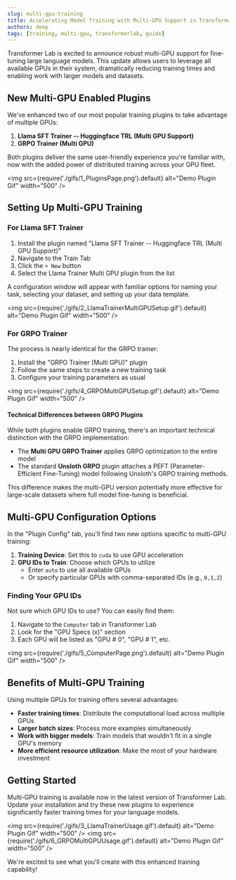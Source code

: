 ```yaml
---
slug: multi-gpu-training
title: Accelerating Model Training with Multi-GPU Support in Transformer Lab
authors: deep
tags: [training, multi-gpu, transformerlab, guide]
---
```


Transformer Lab is excited to announce robust multi-GPU support for fine-tuning large language models. This update allows users to leverage all available GPUs in their system, dramatically reducing training times and enabling work with larger models and datasets.

<!--truncate-->

## New Multi-GPU Enabled Plugins

We've enhanced two of our most popular training plugins to take advantage of multiple GPUs:

1. **Llama SFT Trainer -- Huggingface TRL (Multi GPU Support)**
2. **GRPO Trainer (Multi GPU)**

Both plugins deliver the same user-friendly experience you're familiar with, now with the added power of distributed training across your GPU fleet.

<img src={require('./gifs/1_PluginsPage.png').default} alt="Demo Plugin Gif" width="500" />

## Setting Up Multi-GPU Training

### For Llama SFT Trainer

1. Install the plugin named "Llama SFT Trainer -- Huggingface TRL (Multi GPU Support)"
2. Navigate to the Train Tab
3. Click the `+ New` button
4. Select the Llama Trainer Multi GPU plugin from the list

A configuration window will appear with familiar options for naming your task, selecting your dataset, and setting up your data template.

<img src={require('./gifs/2_LlamaTrainerMultiGPUSetup.gif').default} alt="Demo Plugin Gif" width="500" />

### For GRPO Trainer

The process is nearly identical for the GRPO trainer:

1. Install the "GRPO Trainer (Multi GPU)" plugin
2. Follow the same steps to create a new training task
3. Configure your training parameters as usual

<img src={require('./gifs/4_GRPOMultiGPUSetup.gif').default} alt="Demo Plugin Gif" width="500" />

#### Technical Differences between GRPO Plugins

While both plugins enable GRPO training, there's an important technical distinction with the GRPO implementation:

- The **Multi GPU GRPO Trainer** applies GRPO optimization to the entire model
- The standard **Unsloth GRPO** plugin attaches a PEFT (Parameter-Efficient Fine-Tuning) model following Unsloth's GRPO training methods.

This difference makes the multi-GPU version potentially more effective for large-scale datasets where full model fine-tuning is beneficial.

## Multi-GPU Configuration Options

In the "Plugin Config" tab, you'll find two new options specific to multi-GPU training:

1. **Training Device**: Set this to `cuda` to use GPU acceleration
2. **GPU IDs to Train**: Choose which GPUs to utilize
   - Enter `auto` to use all available GPUs
   - Or specify particular GPUs with comma-separated IDs (e.g., `0,1,2`)

### Finding Your GPU IDs

Not sure which GPU IDs to use? You can easily find them:

1. Navigate to the `Computer` tab in Transformer Lab
2. Look for the "GPU Specs (x)" section
3. Each GPU will be listed as "GPU # 0", "GPU # 1", etc.

<img src={require('./gifs/5_ComputerPage.png').default} alt="Demo Plugin Gif" width="500" />


## Benefits of Multi-GPU Training

Using multiple GPUs for training offers several advantages:

- **Faster training times**: Distribute the computational load across multiple GPUs
- **Larger batch sizes**: Process more examples simultaneously
- **Work with bigger models**: Train models that wouldn't fit in a single GPU's memory
- **More efficient resource utilization**: Make the most of your hardware investment

## Getting Started

Multi-GPU training is available now in the latest version of Transformer Lab. Update your installation and try these new plugins to experience significantly faster training times for your language models.

<img src={require('./gifs/3_LlamaTrainerUsage.gif').default} alt="Demo Plugin Gif" width="500" />
<img src={require('./gifs/6_GRPOMultiGPUUsage.gif').default} alt="Demo Plugin Gif" width="500" />

We're excited to see what you'll create with this enhanced training capability!
